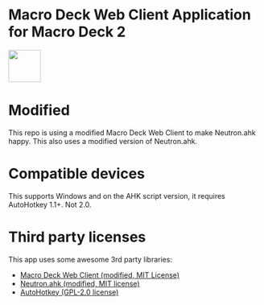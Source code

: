 # Macro Deck Web Client Application for Macro Deck 2   

<img height="64px" src="https://macrodeck.org/images/works_with_macrodeck2.png" />

# Modified
This repo is using a modified Macro Deck Web Client to make Neutron.ahk happy. This also uses a modified version of Neutron.ahk.

# Compatible devices
This supports Windows and on the AHK script version, it requires AutoHotkey 1.1+. Not 2.0.

# Third party licenses
This app uses some awesome 3rd party libraries:
- [Macro Deck Web Client (modified, MIT License)](https://github.com/Macro-Deck-org/Macro-Deck-Web-Client)
- [Neutron.ahk (modified, MIT license)](https://github.com/G33kDude/Neutron.ahk)
- [AutoHotkey (GPL-2.0 license)](https://github.com/Lexikos/AutoHotkey_L)
